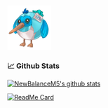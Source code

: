  <img src="https://github.com/newbalancem5/newbalancem5/blob/master/assets/bird.png" width="100" height="100">

### 📈 Github Stats
  
[![NewBalanceM5's github stats](https://github-readme-stats.vercel.app/api?username=newbalancem5)](https://github.com/newbalancem5/github-readme-stats)


[![ReadMe Card](https://github-readme-stats.vercel.app/api/pin/?username=newbalancem5&repo=flutter_info)](https://github.com/newbalancem5/flutter_info)